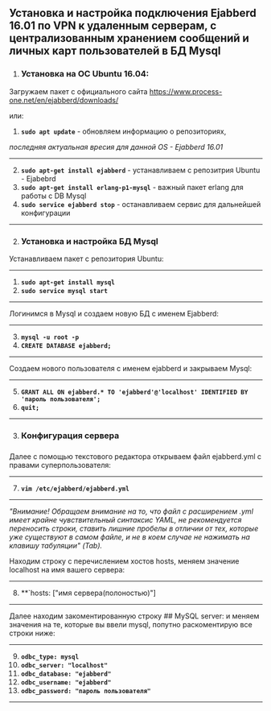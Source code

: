 <h2>Установка и настройка подключения Ejabberd 16.01 по VPN к удаленным серверам, с централизованным хранением сообщений и личных карт пользователей в БД Mysql</h2>


1) <h3>Установка на ОС Ubuntu 16.04:</h3>

Загружаем пакет с официального сайта https://www.process-one.net/en/ejabberd/downloads/

или:

1) **`sudo apt update`**  - обновляем информацию о репозиториях, 

<i>последняя актуальная вресия для данной OS - Ejabberd 16.01</i>

---
2) **`sudo apt-get install ejabberd`** - устанавливаем с репозитрия Ubuntu - Ejabebrd
3) **`sudo apt-get install erlang-p1-mysql`** - важный пакет erlang для работы с DB Mysql
4) **`sudo service ejabberd stop`** - останавливаем сервис для дальнейшей конфигурации
---

2) <h3>Установка и настройка БД Mysql</h3>

Устанавливаем пакет с репозитория Ubuntu:

---
1) **`sudo apt-get install mysql`**
2) **`sudo service mysql start`**
---

Логинимся в Mysql и создаем новую БД с именем Ejabberd:

---
3) **`mysql -u root -p`**
4) **`CREATE DATABASE ejabberd;`**
---

Создаем нового пользователя с именем ejabberd и закрываем Mysql:

---
5) **`GRANT ALL ON ejabberd.* TO 'ejabberd'@'localhost' IDENTIFIED BY 'пароль пользователя';`**
6) **`quit;`**
---

3) <h3>Конфигурация сервера<h3>
  
Далее с помощью текстового редактора открываем файл ejabberd.yml с правами суперпользователя:

---
7) **`vim /etc/ejabberd/ejabberd.yml`**
---

<i>"Внимание! Обращаем внимание на то, что файл с расширением .yml имеет крайне чувствительный синтаксис YAML, не рекомендуется переносить строки, ставить лишние пробелы в отличии от тех, которые уже существуют в самом файле, и не в коем случае не нажимать на клавишу табуляции" (Tab).</i>

Находим строку с перечислением хостов hosts, меняем значение localhost на имя вашего сервера:

---
8) **`hosts: ["имя сервера(полоностью)"]
---

Далее находим закоментированную строку ## MySQL server: и меняем значения на те, которые вы ввели mysql, попутно раскоментирую все строки ниже:

---
9)  **`odbc_type: mysql`**
10) **`odbc_server: "localhost"`**
11) **`odbc_database: "ejabberd"`**
12) **`odbc_username: "ejabberd"`**
13) **`odbc_password: "пароль пользователя"`**
---
